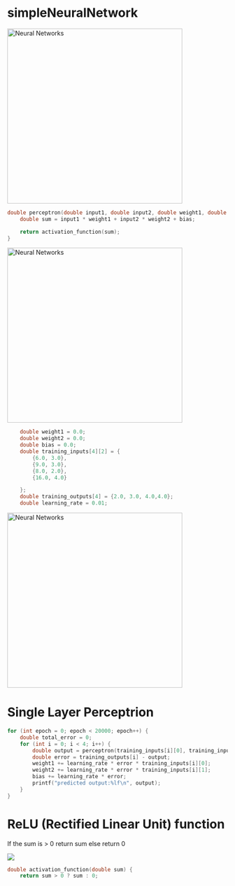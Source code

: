 # simpleNeuralNetwork
<img src="https://machinelearningmastery.com/wp-content/uploads/2021/08/neural_networks_5.png" alt="Neural Networks" width="400">

```C
double perceptron(double input1, double input2, double weight1, double weight2, double bias) {
    double sum = input1 * weight1 + input2 * weight2 + bias;

    return activation_function(sum);
}
```
<img src="https://victorzhou.com/27cf280166d7159c0465a58c68f99b39/network3.svg" alt="Neural Networks" width="400">

```C
    double weight1 = 0.0;
    double weight2 = 0.0;
    double bias = 0.0;
    double training_inputs[4][2] = {
        {6.0, 3.0}, 
        {9.0, 3.0}, 
        {8.0, 2.0},
        {16.0, 4.0}  

    };
    double training_outputs[4] = {2.0, 3.0, 4.0,4.0}; 
    double learning_rate = 0.01;
```
<img src="https://miro.medium.com/v2/resize:fit:870/1*_JmCClCwvxJ-A0NX0tO4Mw.png" alt="Neural Networks" width="400">

# Single Layer Perceptrion

```C
for (int epoch = 0; epoch < 20000; epoch++) {
    double total_error = 0;
    for (int i = 0; i < 4; i++) {
        double output = perceptron(training_inputs[i][0], training_inputs[i][1], weight1, weight2, bias);
        double error = training_outputs[i] - output;
        weight1 += learning_rate * error * training_inputs[i][0];
        weight2 += learning_rate * error * training_inputs[i][1];
        bias += learning_rate * error;
        printf("predicted output:%lf\n", output);
    }
}
```
# ReLU (Rectified Linear Unit) function

<p>If the sum is > 0 return sum else return 0</p>

<img src="https://qph.cf2.quoracdn.net/main-qimg-c8de28ad84eb26a35addf678e8197c28" >

```C
double activation_function(double sum) {
    return sum > 0 ? sum : 0;
```

